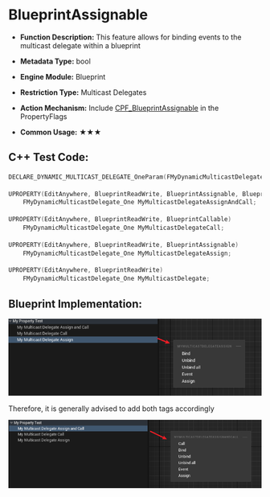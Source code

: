 # BlueprintAssignable

- **Function Description:** This feature allows for binding events to the multicast delegate within a blueprint

- **Metadata Type:** bool
- **Engine Module:** Blueprint
- **Restriction Type:** Multicast Delegates
- **Action Mechanism:** Include [CPF_BlueprintAssignable](../../../../Flags/EPropertyFlags/CPF_BlueprintAssignable.md) in the PropertyFlags
- **Common Usage:** ★★★

## C++ Test Code:

```cpp
DECLARE_DYNAMIC_MULTICAST_DELEGATE_OneParam(FMyDynamicMulticastDelegate_One, int32, Value);

UPROPERTY(EditAnywhere, BlueprintReadWrite, BlueprintAssignable, BlueprintCallable)
	FMyDynamicMulticastDelegate_One MyMulticastDelegateAssignAndCall;

UPROPERTY(EditAnywhere, BlueprintReadWrite, BlueprintCallable)
	FMyDynamicMulticastDelegate_One MyMulticastDelegateCall;

UPROPERTY(EditAnywhere, BlueprintReadWrite, BlueprintAssignable)
	FMyDynamicMulticastDelegate_One MyMulticastDelegateAssign;

UPROPERTY(EditAnywhere, BlueprintReadWrite)
	FMyDynamicMulticastDelegate_One MyMulticastDelegate;

```

## Blueprint Implementation:

![Untitled](Untitled.png)

Therefore, it is generally advised to add both tags accordingly

![Untitled](Untitled%201.png)